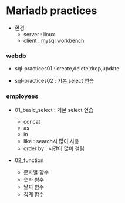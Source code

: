 # Mariadb practices

* 환경 
	* server : linux
	* client : mysql workbench

### webdb

* sql-practices01 : create,delete,drop,update

* sql-practices02 : 기본 select 연습

### employees 

* 01_basic_select : 기본 select 연습

	* concat
	* as
	* in
	* like : search시 많이 사용
	* order by : 시간이 많이 걸림
	
* 02_function

	* 문자열 함수
	* 숫자 함수
	* 날짜 함수
	* 집계 함수
	
